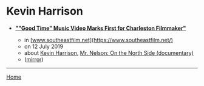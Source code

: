 # Kevin Harrison

 - [**""Good Time" Music Video  Marks First for Charleston Filmmaker"**](https://www.southeastfilm.net/copy-of-carolina-film-alliance)

    - in [www.southeastfilm.net](https://www.southeastfilm.net/)
    - on 12 July 2019
    - about [Kevin Harrison](../../topics/kevin-harrison/index.md), [Mr. Nelson: On the North Side (documentary)](../../topics/documentary/mr-nelson-on-the-north-side/index.md)
    - ([mirror](https://web.archive.org/web/*/https://www.southeastfilm.net/copy-of-carolina-film-alliance))

----

[Home](../index.md)
